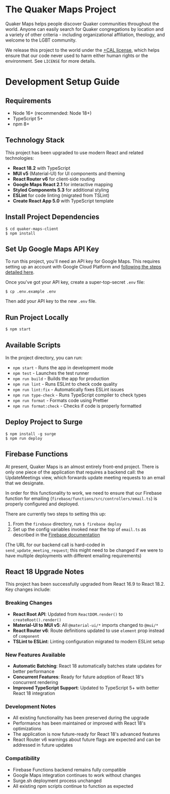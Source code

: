 # The Quaker Maps Project

Quaker Maps helps people discover Quaker communities throughout the world. Anyone can easily search for Quaker congregations by location and a variety of other criteria - including organizational affiliation, theology, and welcome to the LGBT community.

We release this project to the world under the [+CAL license](https://legaldesign.org/cal-ethical-ip), which helps ensure that our code never used to harm either human rights or the environment. See `LICENSE` for more details.

# Development Setup Guide

## Requirements

* Node 16+ (recommended: Node 18+)
* TypeScript 5+
* npm 8+

## Technology Stack

This project has been upgraded to use modern React and related technologies:

* **React 18.2** with TypeScript
* **MUI v5** (Material-UI) for UI components and theming
* **React Router v6** for client-side routing
* **Google Maps React 2.1** for interactive mapping
* **Styled Components 5.3** for additional styling
* **ESLint** for code linting (migrated from TSLint)
* **Create React App 5.0** with TypeScript template

## Install Project Dependencies

```
$ cd quaker-maps-client
$ npm install
```

## Set Up Google Maps API Key

To run this project, you'll need an API key for Google Maps. This requires setting up an account with Google Cloud Platform and [following the steps detailed here](https://developers.google.com/maps/documentation/javascript/get-api-key).

Once you've got your API key, create a super-top-secret `.env` file:

```
$ cp .env.example .env
```

Then add your API key to the new `.env` file.

## Run Project Locally

```bash
$ npm start
```

## Available Scripts

In the project directory, you can run:

* `npm start` - Runs the app in development mode
* `npm test` - Launches the test runner
* `npm run build` - Builds the app for production
* `npm run lint` - Runs ESLint to check code quality
* `npm run lint:fix` - Automatically fixes ESLint issues
* `npm run type-check` - Runs TypeScript compiler to check types
* `npm run format` - Formats code using Prettier
* `npm run format:check` - Checks if code is properly formatted

## Deploy Project to Surge

```
$ npm install -g surge
$ npm run deploy
```

## Firebase Functions

At present, Quaker Maps is an almost entirely front-end project. There is only one piece of the application that requires a backend call: the UpdateMeetings view, which forwards update meeting requests to an email that we designate.

In order for this functionality to work, we need to ensure that our Firebase function for emailing (`firebase/functions/src/controllers/email.ts`) is properly configured and deployed.

There are currently two steps to setting this up: 

1. From the `firebase` directory, run `$ firebase deploy`
2. Set up the config variables invoked near the top of `email.ts` as described in the [Firebase documentation](https://firebase.google.com/docs/functions/config-env)

(The URL for our backend call is hard-coded in `send_update_meeting_request`; this might need to be changed if we were to have multiple deployments with different emailing requirements)

## React 18 Upgrade Notes

This project has been successfully upgraded from React 16.9 to React 18.2. Key changes include:

### Breaking Changes
* **React Root API**: Updated from `ReactDOM.render()` to `createRoot().render()`
* **Material-UI to MUI v5**: All `@material-ui/*` imports changed to `@mui/*`
* **React Router v6**: Route definitions updated to use `element` prop instead of `component`
* **TSLint to ESLint**: Linting configuration migrated to modern ESLint setup

### New Features Available
* **Automatic Batching**: React 18 automatically batches state updates for better performance
* **Concurrent Features**: Ready for future adoption of React 18's concurrent rendering
* **Improved TypeScript Support**: Updated to TypeScript 5+ with better React 18 integration

### Development Notes
* All existing functionality has been preserved during the upgrade
* Performance has been maintained or improved with React 18's optimizations
* The application is now future-ready for React 18's advanced features
* React Router v6 warnings about future flags are expected and can be addressed in future updates

### Compatibility
* Firebase Functions backend remains fully compatible
* Google Maps integration continues to work without changes
* Surge.sh deployment process unchanged
* All existing npm scripts continue to function as expected
